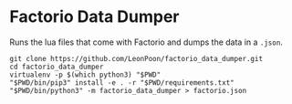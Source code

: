 # Factorio Data Dumper  

Runs the lua files that come with Factorio and dumps the data in a `.json`. 

```
git clone https://github.com/LeonPoon/factorio_data_dumper.git
cd factorio_data_dumper
virtualenv -p $(which python3) "$PWD"
"$PWD/bin/pip3" install -e . -r "$PWD/requirements.txt"
"$PWD/bin/python3" -m factorio_data_dumper > factorio.json
```
